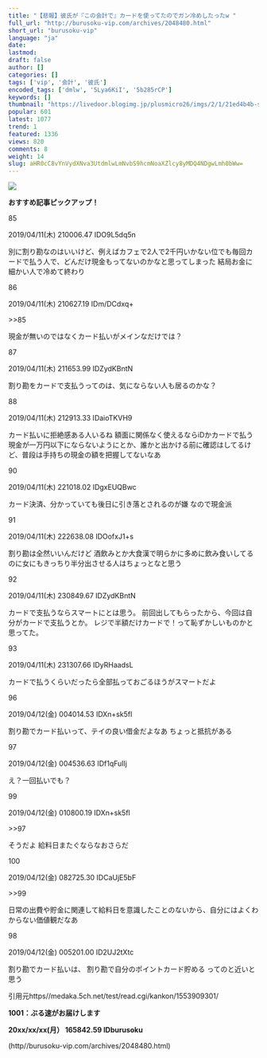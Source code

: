 ```yaml
---
title: "【悲報】彼氏が『この会計で』カードを使ってたのでガン冷めしたったw "
full_url: "http://burusoku-vip.com/archives/2048480.html"
short_url: "burusoku-vip"
language: "ja"
date: 
lastmod: 
draft: false
author: []
categories: []
tags: ['vip', '会計', '彼氏']
encoded_tags: ['dmlw', '5Lya6KiI', '5b285rCP']
keywords: []
thumbnail: "https://livedoor.blogimg.jp/plusmicro26/imgs/2/1/21ed4b4b-s.jpg"
popular: 601
latest: 1077
trend: 1
featured: 1336
views: 820
comments: 8
weight: 14
slug: aHR0cC8vYnVydXNva3UtdmlwLmNvbS9hcmNoaXZlcy8yMDQ4NDgwLmh0bWw=
---
```


![](https://livedoor.blogimg.jp/plusmicro26/imgs/2/1/21ed4b4b-s.jpg)

<div><p><b>おすすめ記事ピックアップ！</b></p> <p class='g-ad1'> </p> <p class='g-ad2'> </p> <p></p> <p>85 <p> 2019/04/11(木) 210006.47 IDO9L5dq5n</p></p><p> 別に割り勘なのはいいけど、例えばカフェで2人で2千円いかない位でも毎回カードで払う人で、どんだけ現金もってないのかなと思ってしまった 結局お金に細かい人で冷めて終わり </p> <p>86 <p> 2019/04/11(木) 210627.19 IDm/DCdxq+</p></p><p> <p class='anchor'>>>85</p> 現金が無いのではなくカード払いがメインなだけでは？ </p> <p>87 <p> 2019/04/11(木) 211653.99 IDZydKBntN</p></p><p> 割り勘をカードで支払うってのは、気にならない人も居るのかな？ </p> <p>88 <p> 2019/04/11(木) 212913.33 IDaioTKVH9</p></p><p> カード払いに拒絶感ある人いるね 額面に関係なく使えるならiDかカードで払う 現金が一万円以下にならないようにとか、誰かと出かける前に確認はしてるけど、普段は手持ちの現金の額を把握してないなあ </p> <p>90 <p> 2019/04/11(木) 221018.02 IDgxEUQBwc</p></p><p> カード決済、分かっていても後日に引き落とされるのが嫌 なので現金派 </p> <p>91 <p> 2019/04/11(木) 222638.08 IDOofxJ1+s</p></p><p> 割り勘は全然いいんだけど 酒飲みとか大食漢で明らかに多めに飲み食いしてるのに女にもきっちり半分出させる人はちょっとなと思う </p> <p>92 <p> 2019/04/11(木) 230849.67 IDZydKBntN</p></p><p> カードで支払うならスマートにとは思う。 前回出してもらったから、今回は自分がカードで支払うとか。 レジで半額だけカードで！って恥ずかしいものかと思ってた。 </p> <p>93 <p> 2019/04/11(木) 231307.66 IDyRHaadsL</p></p><p> カードで払うくらいだったら全部払っておごるほうがスマートだよ </p> <p>96 <p> 2019/04/12(金) 004014.53 IDXn+sk5fl</p></p><p> 割り勘でカード払いって、テイの良い借金だよなあ ちょっと抵抗がある </p> <p>97 <p> 2019/04/12(金) 004536.63 IDf1qFuIlj</p></p><p> え？一回払いでも？ </p> <p>99 <p> 2019/04/12(金) 010800.19 IDXn+sk5fl</p></p><p> <p class='anchor'>>>97</p> そうだよ 給料日またぐならなおさらだ </p> <p>100 <p> 2019/04/12(金) 082725.30 IDCaUjE5bF</p></p><p> <p class='anchor'>>>99</p> 日常の出費や貯金に関連して給料日を意識したことのないから、自分にはよくわからない価値観だなあ </p> <p>98 <p> 2019/04/12(金) 005201.00 ID2UJ2tXtc</p></p><p> 割り勘でカード払いは、 割り勘で自分のポイントカード貯める ってのと近いと思う </p> <p>引用元https//medaka.5ch.net/test/read.cgi/kankon/1553909301/</p> <p id='csw_block'></p> <p id='divSP1'> </p> <p><b>1001：ぶる速がお届けします <p> 20xx/xx/xx(月） 165842.59 IDburusoku</p></b></p> <p class='g-ad1'> </p> <p class='g-ad2'> </p> <p id='divSP'> </p> </div>

(http//burusoku-vip.com/archives/2048480.html)
